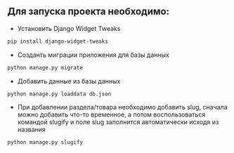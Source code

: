 ## Для запуска проекта необходимо:

* Установить Django Widget Tweaks
```bash
pip install django-widget-tweaks
```

* Созданть миграции приложения для базы данных
```bash
python manage.py migrate
```

* Добавить данные из базы данных
```bash
python manage.py loaddata db.json
```

* При добавлении раздела/товара необходимо добавить slug, сначала можно добавить что-то временное, а потом
   воспользоваться командой slugify и поле slug заполнится автоматически исходя из названия
```bash
python manage.py slugify
```
